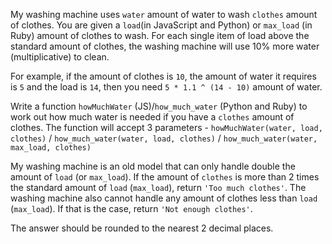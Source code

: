 My washing machine uses ```water``` amount of water to wash ```clothes``` amount of clothes. You are given a ```load```(in JavaScript and Python) or ```max_load``` (in Ruby) amount of clothes to wash.  For each single item of load above the standard amount of clothes, the washing machine will use 10% more water (multiplicative) to clean.

For example, if the amount of clothes is ```10```, the amount of water it requires is ```5``` and the load is  ```14```, then you need ```5 * 1.1 ^ (14 - 10)``` amount of water.

Write a function ```howMuchWater``` (JS)/```how_much_water``` (Python and Ruby) to work out how much water is needed if you have a ```clothes``` amount of clothes.  The function will accept 3 parameters - ```howMuchWater(water, load, clothes)``` / ```how_much_water(water, load, clothes)``` / ```how_much_water(water, max_load, clothes)```

My washing machine is an old model that can only handle double the amount of ```load``` (or ```max_load```).  If the amount of ```clothes``` is more than 2 times the standard amount of ```load``` (```max_load```), return ```'Too much clothes'```.  The washing machine also cannot handle any amount of clothes less than ```load``` (```max_load```).  If that is the case, return ```'Not enough clothes'```.

The answer should be rounded to the nearest 2 decimal places.

